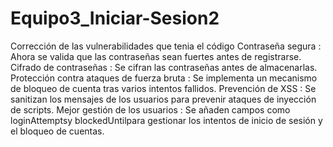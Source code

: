 # Equipo3_Iniciar-Sesion2
Corrección de las vulnerabilidades que tenia el código
Contraseña segura : Ahora se valida que las contraseñas sean fuertes antes de registrarse.
Cifrado de contraseñas : Se cifran las contraseñas antes de almacenarlas.
Protección contra ataques de fuerza bruta : Se implementa un mecanismo de bloqueo de cuenta tras varios intentos fallidos.
Prevención de XSS : Se sanitizan los mensajes de los usuarios para prevenir ataques de inyección de scripts.
Mejor gestión de los usuarios : Se añaden campos como loginAttemptsy blockedUntilpara gestionar los intentos de inicio de sesión y el bloqueo de cuentas.
